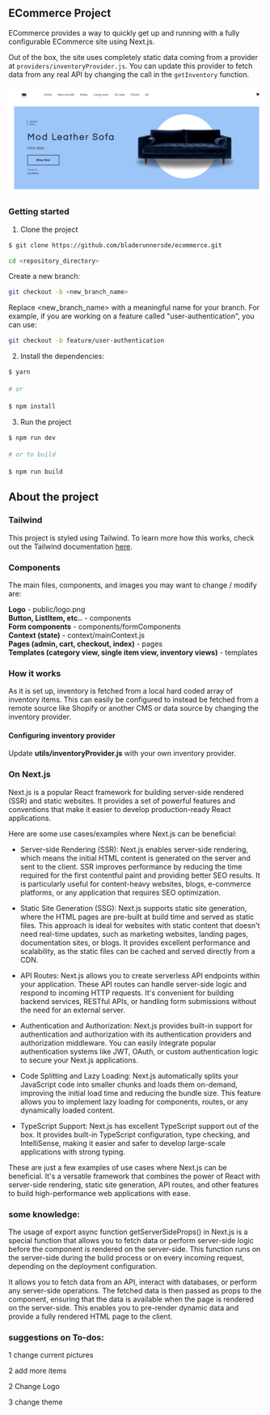 ## ECommerce Project

ECommerce provides a way to quickly get up and running with a fully configurable ECommerce site using Next.js.

Out of the box, the site uses completely static data coming from a provider at `providers/inventoryProvider.js`. You can update this provider to fetch data from any real API by changing the call in the `getInventory` function.

![Home](example-images/1.png)

### Getting started

1. Clone the project

```sh
$ git clone https://github.com/bladerunnersde/ecommerce.git
```

```sh
cd <repository_directory>
```

Create a new branch:

```sh
git checkout -b <new_branch_name>
```

Replace <new_branch_name> with a meaningful name for your branch. For example, if you are working on a feature called "user-authentication", you can use:

```sh
git checkout -b feature/user-authentication
```

2. Install the dependencies:

```sh
$ yarn

# or

$ npm install
```

3. Run the project

```sh
$ npm run dev

# or to build

$ npm run build
```

## About the project

### Tailwind

This project is styled using Tailwind. To learn more how this works, check out the Tailwind documentation [here](https://tailwindcss.com/docs).

### Components

The main files, components, and images you may want to change / modify are:

**Logo** - public/logo.png  
**Button, ListItem, etc..** - components  
**Form components** - components/formComponents  
**Context (state)** - context/mainContext.js  
**Pages (admin, cart, checkout, index)** - pages  
**Templates (category view, single item view, inventory views)** - templates

### How it works

As it is set up, inventory is fetched from a local hard coded array of inventory items. This can easily be configured to instead be fetched from a remote source like Shopify or another CMS or data source by changing the inventory provider.

#### Configuring inventory provider

Update **utils/inventoryProvider.js** with your own inventory provider.

### On Next.js

Next.js is a popular React framework for building server-side rendered (SSR) and static websites. It provides a set of powerful features and conventions that make it easier to develop production-ready React applications.

Here are some use cases/examples where Next.js can be beneficial:

- Server-side Rendering (SSR): Next.js enables server-side rendering, which means the initial HTML content is generated on the server and sent to the client. SSR improves performance by reducing the time required for the first contentful paint and providing better SEO results. It is particularly useful for content-heavy websites, blogs, e-commerce platforms, or any application that requires SEO optimization.

- Static Site Generation (SSG): Next.js supports static site generation, where the HTML pages are pre-built at build time and served as static files. This approach is ideal for websites with static content that doesn't need real-time updates, such as marketing websites, landing pages, documentation sites, or blogs. It provides excellent performance and scalability, as the static files can be cached and served directly from a CDN.

- API Routes: Next.js allows you to create serverless API endpoints within your application. These API routes can handle server-side logic and respond to incoming HTTP requests. It's convenient for building backend services, RESTful APIs, or handling form submissions without the need for an external server.

- Authentication and Authorization: Next.js provides built-in support for authentication and authorization with its authentication providers and authorization middleware. You can easily integrate popular authentication systems like JWT, OAuth, or custom authentication logic to secure your Next.js applications.

- Code Splitting and Lazy Loading: Next.js automatically splits your JavaScript code into smaller chunks and loads them on-demand, improving the initial load time and reducing the bundle size. This feature allows you to implement lazy loading for components, routes, or any dynamically loaded content.

- TypeScript Support: Next.js has excellent TypeScript support out of the box. It provides built-in TypeScript configuration, type checking, and IntelliSense, making it easier and safer to develop large-scale applications with strong typing.

These are just a few examples of use cases where Next.js can be beneficial. It's a versatile framework that combines the power of React with server-side rendering, static site generation, API routes, and other features to build high-performance web applications with ease.

### some knowledge:

The usage of export async function getServerSideProps() in Next.js is a special function that allows you to fetch data or perform server-side logic before the component is rendered on the server-side. This function runs on the server-side during the build process or on every incoming request, depending on the deployment configuration.

It allows you to fetch data from an API, interact with databases, or perform any server-side operations. The fetched data is then passed as props to the component, ensuring that the data is available when the page is rendered on the server-side. This enables you to pre-render dynamic data and provide a fully rendered HTML page to the client.

### suggestions on To-dos:

1 change current pictures

2 add more items

2 Change Logo

3 change theme
